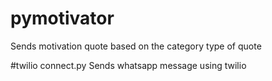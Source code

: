 # pymotivator
Sends motivation quote based on the category type of quote

#twilio connect.py
Sends whatsapp message using twilio
